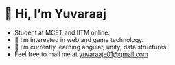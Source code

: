 # 👋 Hi, I’m Yuvaraaj
- Student at MCET and IITM online.
- 👀 I’m interested in web and game technology.
- 🌱 I’m currently learning angular, unity, data structures.
- Feel free to mail me at yuvaraaje01@gmail.com
